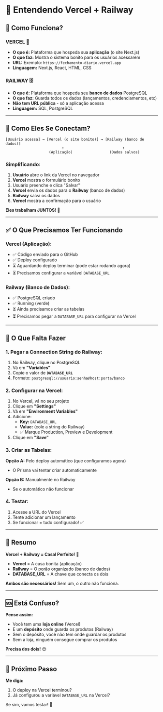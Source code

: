 # 🎯 Entendendo Vercel + Railway

## 🤔 Como Funciona?

### **VERCEL** 🚀
- **O que é:** Plataforma que hospeda sua **aplicação** (o site Next.js)
- **O que faz:** Mostra o sistema bonito para os usuários acessarem
- **URL:** Exemplo: `https://fechamento-diario.vercel.app`
- **Linguagem:** Next.js, React, HTML, CSS

### **RAILWAY** 🗄️
- **O que é:** Plataforma que hospeda seu **banco de dados** PostgreSQL
- **O que faz:** Guarda todos os dados (lançamentos, credenciamentos, etc)
- **Não tem URL pública** - só a aplicação acessa
- **Linguagem:** SQL, PostgreSQL

---

## 🔗 Como Eles Se Conectam?

```
[Usuário acessa] → [Vercel (o site bonito)] → [Railway (banco de dados)]
                          ↑                           ↑
                    (Aplicação)                 (Dados salvos)
```

### **Simplificando:**

1. **Usuário** abre o link da Vercel no navegador
2. **Vercel** mostra o formulário bonito
3. Usuário preenche e clica "Salvar"
4. **Vercel** envia os dados para o **Railway** (banco de dados)
5. **Railway** salva os dados
6. **Vercel** mostra a confirmação para o usuário

**Eles trabalham JUNTOS!** 🤝

---

## ✅ O Que Precisamos Ter Funcionando

### **Vercel (Aplicação):**
- ✅ Código enviado para o GitHub
- ✅ Deploy configurado
- ⏳ Aguardando deploy terminar (pode estar rodando agora)
- ⏳ Precisamos configurar a variável `DATABASE_URL`

### **Railway (Banco de Dados):**
- ✅ PostgreSQL criado
- ✅ Running (verde)
- ⏳ Ainda precisamos criar as tabelas
- ⏳ Precisamos pegar a `DATABASE_URL` para configurar na Vercel

---

## 🎯 O Que Falta Fazer

### **1. Pegar a Connection String do Railway:**

1. No Railway, clique no PostgreSQL
2. Vá em **"Variables"**
3. Copie o valor de **`DATABASE_URL`**
4. Formato: `postgresql://usuario:senha@host:porta/banco`

### **2. Configurar na Vercel:**

1. No Vercel, vá no seu projeto
2. Clique em **"Settings"**
3. Vá em **"Environment Variables"**
4. Adicione:
   - **Key:** `DATABASE_URL`
   - **Value:** (cole a string do Railway)
   - ✅ Marque Production, Preview e Development
5. Clique em **"Save"**

### **3. Criar as Tabelas:**

**Opção A:** Pelo deploy automático (que configuramos agora)
- O Prisma vai tentar criar automaticamente

**Opção B:** Manualmente no Railway
- Se o automático não funcionar

### **4. Testar:**

1. Acesse a URL do Vercel
2. Tente adicionar um lançamento
3. Se funcionar = tudo configurado! ✅

---

## 🤝 Resumo

**Vercel + Railway = Casal Perfeito!** 💑

- **Vercel** = A casa bonita (aplicação)
- **Railway** = O porão organizado (banco de dados)
- **DATABASE_URL** = A chave que conecta os dois

**Ambos são necessários!** Sem um, o outro não funciona.

---

## 🆘 Está Confuso?

**Pense assim:**
- Você tem uma **loja online** (Vercel)
- E um **depósito** onde guarda os produtos (Railway)
- Sem o depósito, você não tem onde guardar os produtos
- Sem a loja, ninguém consegue comprar os produtos

**Precisa dos dois!** 😊

---

## 🎯 Próximo Passo

**Me diga:**
1. O deploy na Vercel terminou?
2. Já configurou a variável `DATABASE_URL` na Vercel?

Se sim, vamos testar! 🚀

